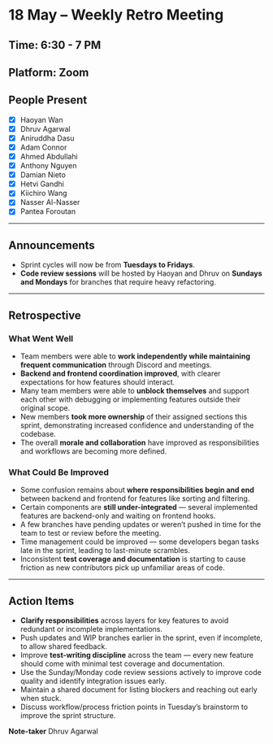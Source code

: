 # 18 May – Weekly Retro Meeting

## Time: 6:30 - 7 PM  
## Platform: Zoom  

## People Present  
- [x] Haoyan Wan  
- [x] Dhruv Agarwal  
- [x] Aniruddha Dasu  
- [x] Adam Connor  
- [x] Ahmed Abdullahi  
- [x] Anthony Nguyen  
- [x] Damian Nieto  
- [x] Hetvi Gandhi  
- [x] Kiichiro Wang  
- [x] Nasser Al-Nasser  
- [x] Pantea Foroutan  

---

## Announcements  
- Sprint cycles will now be from **Tuesdays to Fridays**.  
- **Code review sessions** will be hosted by Haoyan and Dhruv on **Sundays and Mondays** for branches that require heavy refactoring.

---

## Retrospective

### What Went Well  
- Team members were able to **work independently while maintaining frequent communication** through Discord and meetings.  
- **Backend and frontend coordination improved**, with clearer expectations for how features should interact.  
- Many team members were able to **unblock themselves** and support each other with debugging or implementing features outside their original scope.  
- New members **took more ownership** of their assigned sections this sprint, demonstrating increased confidence and understanding of the codebase.  
- The overall **morale and collaboration** have improved as responsibilities and workflows are becoming more defined.

### What Could Be Improved  
- Some confusion remains about **where responsibilities begin and end** between backend and frontend for features like sorting and filtering.  
- Certain components are **still under-integrated** — several implemented features are backend-only and waiting on frontend hooks.  
- A few branches have pending updates or weren’t pushed in time for the team to test or review before the meeting.  
- Time management could be improved — some developers began tasks late in the sprint, leading to last-minute scrambles.  
- Inconsistent **test coverage and documentation** is starting to cause friction as new contributors pick up unfamiliar areas of code.

---

## Action Items  
- **Clarify responsibilities** across layers for key features to avoid redundant or incomplete implementations.  
- Push updates and WIP branches earlier in the sprint, even if incomplete, to allow shared feedback.  
- Improve **test-writing discipline** across the team — every new feature should come with minimal test coverage and documentation.  
- Use the Sunday/Monday code review sessions actively to improve code quality and identify integration issues early.  
- Maintain a shared document for listing blockers and reaching out early when stuck.  
- Discuss workflow/process friction points in Tuesday’s brainstorm to improve the sprint structure.

**Note-taker**
Dhruv Agarwal
